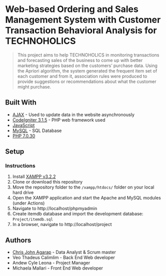 # Web-based Ordering and Sales Management System with Customer Transaction Behavioral Analysis for TECHNOHOLICS

> This project aims to help TECHNOHOLICS in monitoring transactions and forecasting sales of the business to come up with better marketing strategies based on the customers’ purchase data. Using the Apriori algorithm, the system generated the frequent item set of each customer and from it, association rules were produced to provide suggestions or recommendations about what the customer might purchase.

## Built With

* [AJAX](https://developer.mozilla.org/en-US/docs/Web/Guide/AJAX) - Used to update data in the website asynchronously
* [CodeIgniter 3.1.5](https://codeigniter.com/) - PHP web framework used
* [JavaScript](https://developer.mozilla.org/en-US/docs/Web/JavaScript)
* [MySQL](https://www.mysql.com/) - SQL Database
* [PHP 7.0.30](https://www.php.net/)

## Setup

### Instructions

1. Install [XAMPP v3.2.2](https://www.apachefriends.org/)
1. Clone or download this repository
1. Move the repository folder to the `/xampp/htdocs/` folder on your local hard drive
1. Open the XAMPP application and start the Apache and MySQL modules (under Actions)
1. Navigate to http://localhost/phpmyadmin
1. Create itemdb database and import the development database: `Project/itemdb.sql`
1. In a browser, navigate to http://localhost/project

## Authors

* [Chris John Agarap](https://github.com/Seej11010) - Data Analyst & Scrum master
* Veo Thadeus Calimlim - Back End Web developer
* Andew Cyle Leona - Project Manager
* Michaela Mallari - Front End Web developer
